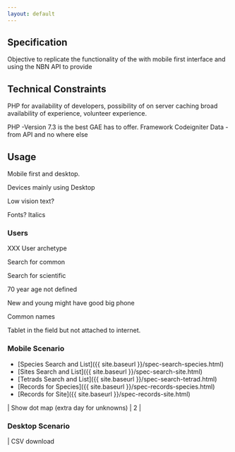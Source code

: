 ```yaml
---
layout: default
---
```

## Specification

Objective to replicate the functionality of the 
with mobile first interface and using the NBN API to provide


## Technical Constraints

PHP for availability of developers,
possibility of on server caching
broad availability of experience,
volunteer experience.

PHP -Version 7.3 is the best GAE has to offer.
Framework Codeigniter
Data - from API and no where else

## Usage 

Mobile first and desktop.


Devices mainly using Desktop

Low vision text?

Fonts?  Italics

### Users

XXX User archetype



Search for common

Search for scientific


70 year age not defined

New and young might have good big phone

Common names 

Tablet in the field but not attached to internet.



### Mobile Scenario



* [Species Search and List]({{ site.baseurl }}/spec-search-species.html)
* [Sites Search and List]({{ site.baseurl }}/spec-search-site.html)
* [Tetrads Search and List]({{ site.baseurl }}/spec-search-tetrad.html)
* [Records for Species]({{ site.baseurl }}/spec-records-species.html)
* [Records for Site]({{ site.baseurl }}/spec-records-site.html)

| Show dot map (extra day for unknowns) | 2    |

### Desktop Scenario

| CSV download  




